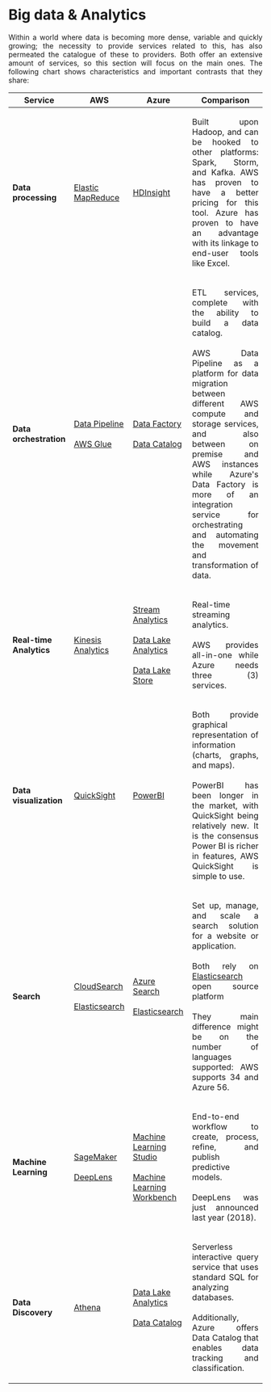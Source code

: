 # Big data & Analytics

<p align="justify">Within a world where data is becoming more dense, variable and quickly growing; the necessity to provide services related to this, has also permeated the catalogue of these to providers. Both offer an extensive amount of services, so this section will focus on the main ones. The following chart shows characteristics and important contrasts that they share:</p>

Service | AWS | Azure | Comparison
--------| ----| ------| ----------
**Data processing** | <a href= "https://aws.amazon.com/documentation/emr/"> Elastic MapReduce </a> | <a href=     "https://azure.microsoft.com/en-us/services/hdinsight/"> HDInsight </a> |<p align="justify"> Built upon Hadoop, and can be hooked to other platforms: Spark, Storm, and Kafka. AWS has proven to have a better pricing for this tool. Azure has proven to have an advantage with its linkage to end-user tools like Excel.</p>
**Data orchestration** |<a href= "https://aws.amazon.com/documentation/data-pipeline/">Data Pipeline</a></br><br><a href= "https://aws.amazon.com/glue/">AWS Glue</a></br>|<a href="https://azure.microsoft.com/en-us/services/data-factory/">Data Factory</a></br><br><a href= "https://azure.microsoft.com/en-us/services/data-catalog/">Data Catalog</a></br>|<p align="justify">ETL services, complete with the ability to build a data catalog.</br><br>AWS Data Pipeline as a platform for data migration between different AWS compute and storage services, and also between on premise and AWS instances while Azure's Data Factory is more of an integration service for orchestrating and automating the movement and transformation of data.</br> </p>
**Real-time Analytics** | <a href= "https://aws.amazon.com/documentation/kinesis/"> Kinesis Analytics </a>|<a href="https://azure.microsoft.com/en-us/services/stream-analytics/">Stream Analytics</a></br><br><a href= "https://azure.microsoft.com/en-us/services/data-lake-analytics/">Data Lake Analytics</a></br><br><a href= "https://azure.microsoft.com/en-us/services/data-lake-store/">Data Lake Store</a></br>|<p align="justify">Real-time streaming analytics.</br><br>AWS provides all-in-one while Azure needs three (3) services.</br> </p>
**Data visualization** | <a href= "https://aws.amazon.com/documentation/quicksight/"> QuickSight </a> | <a href= "https://powerbi.microsoft.com/en-us/">PowerBI</a>|<p align="justify">Both provide graphical representation of information (charts, graphs, and maps).</br><br>PowerBI has been longer in the market, with QuickSight being relatively new. It is the consensus Power BI is richer in features, AWS QuickSight is simple to use.</br> </p>
**Search** | <a href= "https://aws.amazon.com/cloudsearch/">CloudSearch</a></br><br><a href= "https://aws.amazon.com/documentation/elasticsearch-service/">Elasticsearch</a></br>|<a href= "https://azure.microsoft.com/en-us/services/search/">Azure Search</a></br><br><a href= "https://azuremarketplace.microsoft.com/en-us/marketplace/apps?page=1&search=Elasticsearch">Elasticsearch</a></br>|<p align="justify">Set up, manage, and scale a search solution for a website or application.</br><br>Both rely on <a href= "https://www.elastic.co/">Elasticsearch</a> open source platform</br><br>They main difference might be on the number of languages supported: AWS supports 34 and Azure 56.</br></p>
**Machine Learning** | <a href= "https://aws.amazon.com/documentation/sagemaker/">SageMaker</a></br><br><a href= "https://aws.amazon.com/documentation/deeplens/">DeepLens</a></br>|<a href= "https://azure.microsoft.com/en-us/services/machine-learning-studio/">Machine Learning Studio</a></br><br><a href= "https://azure.microsoft.com/en-us/services/machine-learning-services/">Machine Learning Workbench</a></br>|<p align="justify">End-to-end workflow to create, process, refine, and publish predictive models.</br><br>DeepLens was just announced last year (2018).</br> </p>
**Data Discovery** | <a href= "https://aws.amazon.com/documentation/athena/"> Athena </a>|<a href="https://azure.microsoft.com/en-us/services/data-lake-analytics/">Data Lake Analytics</a></br><br><a href= "https://azure.microsoft.com/en-us/services/data-catalog/">Data Catalog</a></br>|<p align="justify">Serverless interactive query service that uses standard SQL for analyzing databases.</br><br>Additionally, Azure offers Data Catalog that enables data tracking and classification.</br> </p>



